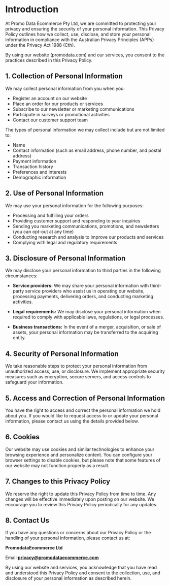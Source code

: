 
# Introduction

At Promo Data Ecommerce Pty Ltd, we are committed to protecting your privacy and ensuring the security of your personal information. This Privacy Policy outlines how we collect, use, disclose, and store your personal information in compliance with the Australian Privacy Principles (APPs) under the Privacy Act 1988 (Cth).

By using our website (promodata.com) and our services, you consent to the practices described in this Privacy Policy.

## 1. Collection of Personal Information

We may collect personal information from you when you:

- Register an account on our website
- Place an order for our products or services
- Subscribe to our newsletter or marketing communications
- Participate in surveys or promotional activities
- Contact our customer support team

The types of personal information we may collect include but are not limited to:

- Name
- Contact information (such as email address, phone number, and postal address)
- Payment information
- Transaction history
- Preferences and interests
- Demographic information

## 2. Use of Personal Information

We may use your personal information for the following purposes:

- Processing and fulfilling your orders
- Providing customer support and responding to your inquiries
- Sending you marketing communications, promotions, and newsletters (you can opt-out at any time)
- Conducting research and analysis to improve our products and services
- Complying with legal and regulatory requirements


## 3.  Disclosure of Personal Information

We may disclose your personal information to third parties in the following circumstances:

- **Service providers:** We may share your personal information with third-party service providers who assist us in operating our website, processing payments, delivering orders, and conducting marketing activities.

- **Legal requirements:** We may disclose your personal information when required to comply with applicable laws, regulations, or legal processes.

- **Business transactions:** In the event of a merger, acquisition, or sale of assets, your personal information may be transferred to the acquiring entity.

## 4. Security of Personal Information

We take reasonable steps to protect your personal information from unauthorized access, use, or disclosure. We implement appropriate security measures such as encryption, secure servers, and access controls to safeguard your information.

## 5. Access and Correction of Personal Information

You have the right to access and correct the personal information we hold about you. If you would like to request access to or update your personal information, please contact us using the details provided below.

## 6. Cookies

Our website may use cookies and similar technologies to enhance your browsing experience and personalize content. You can configure your browser settings to disable cookies, but please note that some features of our website may not function properly as a result.

## 7. Changes to this Privacy Policy

We reserve the right to update this Privacy Policy from time to time. Any changes will be effective immediately upon posting on our website. We encourage you to review this Privacy Policy periodically for any updates.

## 8. Contact Us

If you have any questions or concerns about our Privacy Policy or the handling of your personal information, please contact us at:

**PromodataEcommerce Ltd**

Email:**privacy@promodataecommerce.com**



By using our website and services, you acknowledge that you have read and understood this Privacy Policy and consent to the collection, use, and disclosure of your personal information as described herein.